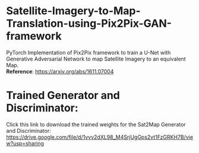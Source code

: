 # Satellite-Imagery-to-Map-Translation-using-Pix2Pix-GAN-framework
PyTorch Implementation of Pix2Pix framework to train a U-Net with Generative Adversarial Network to map Satellite Imagery to an equivalent Map.<br>
<b>Reference</b>: https://arxiv.org/abs/1611.07004

# Trained Generator and Discriminator:<br>
Click this link to download the trained weights for the Sat2Map Generator and Discriminator: https://drive.google.com/file/d/1vvv2dXL98_M4SrjUgGps2vt1FzGRKH7B/view?usp=sharing
